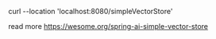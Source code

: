 curl --location 'localhost:8080/simpleVectorStore'

read more https://wesome.org/spring-ai-simple-vector-store